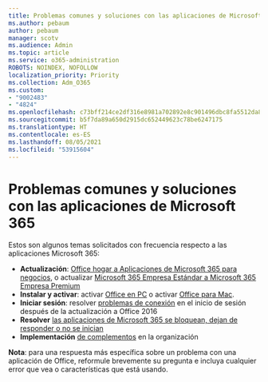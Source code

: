 ```yaml
---
title: Problemas comunes y soluciones con las aplicaciones de Microsoft 365
ms.author: pebaum
author: pebaum
manager: scotv
ms.audience: Admin
ms.topic: article
ms.service: o365-administration
ROBOTS: NOINDEX, NOFOLLOW
localization_priority: Priority
ms.collection: Adm_O365
ms.custom:
- "9002483"
- "4824"
ms.openlocfilehash: c73bff214ce2df316e8981a702892e8c901496dbc8fa5512da82ff6f79cce1e2
ms.sourcegitcommit: b5f7da89a650d2915dc652449623c78be6247175
ms.translationtype: HT
ms.contentlocale: es-ES
ms.lasthandoff: 08/05/2021
ms.locfileid: "53915604"
---
```

# <a name="common-issues-and-resolutions-with-microsoft-365-apps"></a>Problemas comunes y soluciones con las aplicaciones de Microsoft 365

Estos son algunos temas solicitados con frecuencia respecto a las aplicaciones Microsoft 365:

- **Actualización**: [Office hogar a Aplicaciones de Microsoft 365 para negocios](https://support.office.com/article/how-do-i-upgrade-office-ee68f6cf-422f-464a-82ec-385f65391350#OfficeVersion=Office_365_subscription), o actualizar [Microsoft 365 Empresa Estándar a Microsoft 365 Empresa Premium](https://docs.microsoft.com/microsoft-365/business/migrate-to-microsoft-365-business)
- **Instalar y activar**: activar [Office en PC](https://support.office.com/article/activate-office-5bd38f38-db92-448b-a982-ad170b1e187e) o activar [Office para Mac](https://support.office.com/article/activate-office-for-mac-7f6646b1-bb14-422a-9ad4-a53410fcefb2).
- **Iniciar sesión**: resolver [problemas de conexión](https://docs.microsoft.com/office365/troubleshoot/authentication/connection-issue-when-sign-in-office-2016) en el inicio de sesión después de la actualización a Office 2016
- **Resolver** [las aplicaciones de Microsoft 365 se bloquean, dejan de responder o no se inician](https://docs.microsoft.com/alchemyinsights/office-apps-don't-launch-start)
- **Implementación** [de complementos](https://docs.microsoft.com/microsoft-365/admin/manage/manage-deployment-of-add-ins?view=o365-worldwide) en la organización

**Nota**: para una respuesta más específica sobre un problema con una aplicación de Office, reformule brevemente su pregunta e incluya cualquier error que vea o características que está usando.

